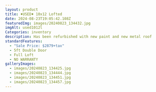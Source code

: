 ```yaml
---
layout: product
title: ♦️USED♦️ 10x12 Lofted
date: 2024-08-23T19:05:42.108Z
featuredImg: images/20240823_134432.jpg
imgAlt: used1012l
Categories: inventory
description: Has been refurbished with new paint and new metal roof
standardFeatures:
  - "Sale Price: $2879+tax"
  - 5ft Double Door
  - Full Loft
  - NO WARRANTY
galleryImages:
  - images/20240823_134425.jpg
  - images/20240823_134444.jpg
  - images/20240823_134451.jpg
  - images/20240823_134457.jpg
---
```

